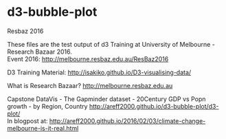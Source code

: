 # d3-bubble-plot
Resbaz 2016

These files are the test output of d3 Training at University of Melbourne - Research Bazaar 2016.<br>
Event 2016: http://melbourne.resbaz.edu.au/ResBaz2016

D3 Training Material: 
http://isakiko.github.io/D3-visualising-data/

What is Research Bazaar? 
http://melbourne.resbaz.edu.au

Capstone DataVis - The Gapminder dataset - 20Century GDP vs Popn growth - by Region, Country
http://areff2000.github.io/d3-bubble-plot/d3-plot/ <br>
In blogpost at: http://areff2000.github.io/2016/02/03/climate-change-melbourne-is-it-real.html
